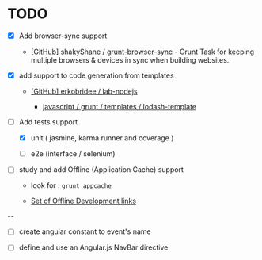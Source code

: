 # TODO

- [x] Add browser-sync support

  * [[GitHub] shakyShane / grunt-browser-sync](https://github.com/shakyShane/grunt-browser-sync) - Grunt Task for keeping multiple browsers & devices in sync when building websites.

- [x] add support to code generation from templates 

  - [[GitHub] erkobridee / lab-nodejs](https://github.com/erkobridee/lab-nodejs)

    - [javascript / grunt / templates / lodash-template](https://github.com/erkobridee/lab-nodejs/tree/master/javascript/grunt/templates/lodash-template)

- [ ] Add tests support

  - [x] unit ( jasmine, karma runner and coverage )

  - [ ] e2e (interface / selenium)

- [ ] study and add Offline (Application Cache) support

  * look for : `grunt appcache`

  * [Set of Offline Development links](https://github.com/soudev/knowledge.mine/blob/master/stuff/frontend.html5.md#offline)

--

- [ ] create angular constant to event's name

- [ ] define and use an Angular.js NavBar directive
